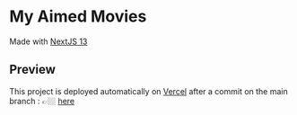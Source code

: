 # My Aimed Movies

Made with [NextJS 13](https://nextjs.org/)

## Preview

This project is deployed automatically on [Vercel](https://vercel.com/dashboard) after a commit on the main branch : 👉🏼 [here](https://my-aimed-movies.vercel.app/)
